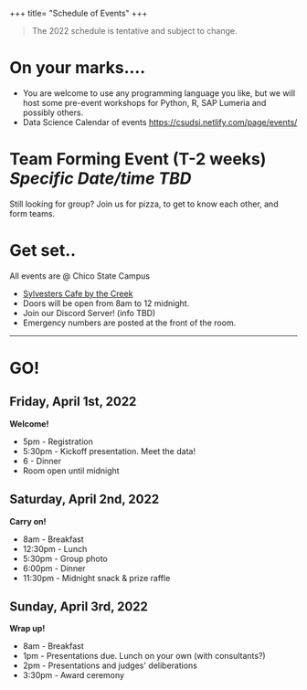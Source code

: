 +++
title= "Schedule of Events"
+++

<html>
    <link rel="stylesheet" href="style.css" />
</html>

> The 2022 schedule is tentative and subject to change. 


# On your marks....

* You are welcome to use any programming language you like, but we will host some pre-event workshops for Python, R, SAP Lumeria and possibly others. 
* Data Science Calendar of events https://csudsi.netlify.com/page/events/ 

<!---
    - Thu 2-14 2-3pm: Spatial data analysis. 
    - Tue 2-19 3-4pm: Managing data using SQL. Materials: https://csudsi.netlify.com/2019/02/13/2019-02-13-intro-sql/ 
    - Tue 3-5 2-3pm: Strategies to manage big data
    - Thu 3-28 2-3pm: Information Visualization
    - Fri 3-29 1-2pm: Using SAP Lumeria for Data Visualization (Glenn 304)
    - Tue 4-2 2-4pm: DataFest Prep - Get the experience by playing with last year's DataFest data. 
--->

# Team Forming Event (T-2 weeks) _Specific Date/time TBD_
Still looking for group? Join us for pizza, to get to know each other, and form teams. 

<!---
We are grateful to [Chico Start](https://chicostart.com/) for letting us hold this event in their offices in Downtown Chico. 
--->


# Get set..
All events are @ Chico State Campus

* [Sylvesters Cafe by the Creek ](https://www.csuchico.edu/maps/campus/?id=1193#!m/316229)
* Doors will be open from 8am to 12 midnight. 
* Join our Discord Server! (info TBD)
* Emergency numbers are posted at the front of the room. 

----
# GO!

## Friday, April 1st, 2022     
**Welcome!**  
 
* 5pm - Registration
* 5:30pm - Kickoff presentation. Meet the data!
* 6 - Dinner
* Room open until midnight

## Saturday, April 2nd, 2022    
**Carry on!**  

* 8am - Breakfast    
* 12:30pm - Lunch    
* 5:30pm - Group photo    
* 6:00pm - Dinner    
* 11:30pm - Midnight snack & prize raffle    

## Sunday, April 3rd, 2022  
**Wrap up!**  
 
* 8am - Breakfast    
* 1pm - Presentations due. Lunch on your own (with consultants?)
* 2pm - Presentations and judges' deliberations    
* 3:30pm - Award ceremony       

